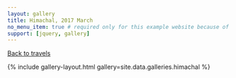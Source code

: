 ```yaml
---
layout: gallery
title: Himachal, 2017 March
no_menu_item: true # required only for this example website because of menu construction
support: [jquery, gallery]
---
```


[Back to travels](/travels)


<!-- All images licensed under [CC-BY-NC-SA license][license].
[license]: http://creativecommons.org/licenses/by-nc-sa/4.0/ -->

{% include gallery-layout.html gallery=site.data.galleries.himachal %}


